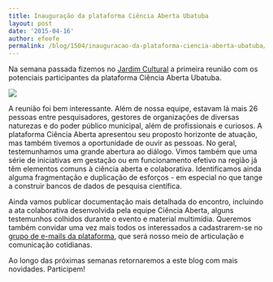 ```yaml
---
title: Inauguração da plataforma Ciência Aberta Ubatuba
layout: post
date: '2015-04-16'
author: efeefe
permalink: /blog/1504/inauguracao-da-plataforma-ciencia-aberta-ubatuba/
---
```



Na semana passada fizemos no [Jardim Cultural](http://ojardimcultural.com/ "http://ojardimcultural.com/") a primeira reunião com os potenciais participantes da plataforma Ciência Aberta Ubatuba.

![](http://static.ow.ly/photos/normal/aj81o.jpg)

A reunião foi bem interessante. Além de nossa equipe, estavam lá mais 26 pessoas entre pesquisadores, gestores de organizações de diversas naturezas e do poder público municipal, além de profissionais e curiosos. A plataforma Ciência Aberta apresentou seu proposto horizonte de atuação, mas também tivemos a oportunidade de ouvir as pessoas. No geral, testemunhamos uma grande abertura ao diálogo. Vimos também que uma série de iniciativas em gestação ou em funcionamento efetivo na região já têm elementos comuns à ciência aberta e colaborativa. Identificamos ainda alguma fragmentação e duplicação de esforços - em especial no que tange a construir bancos de dados de pesquisa científica.

Ainda vamos publicar documentação mais detalhada do encontro, incluindo a ata colaborativa desenvolvida pela equipe Ciência Aberta, alguns testemunhos colhidos durante o evento e material multimídia. Queremos também convidar uma vez mais todos os interessados a cadastrarem-se no [grupo de e-mails da plataforma](https://groups.google.com/forum/#!forum/cienciaabertaubatuba "https://groups.google.com/forum/#!forum/cienciaabertaubatuba"), que será nosso meio de articulação e comunicação cotidianas.

Ao longo das próximas semanas retornaremos a este blog com mais novidades. Participem!